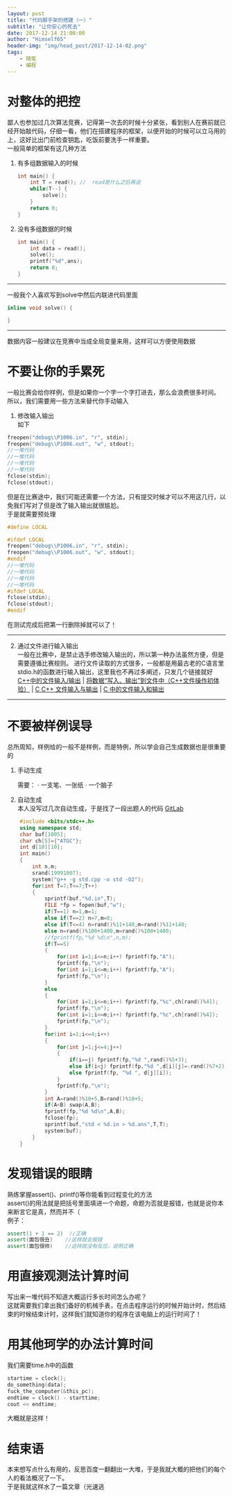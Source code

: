 ```yaml
---
layout: post
title: "代码脚手架的搭建（一）"
subtitle: "让你安心的死去"
date: 2017-12-14 21:00:00
author: "Himself65"
header-img: "img/head_post/2017-12-14-02.png"
tags: 
    - 随笔
    - 编程
---
```


# 对整体的把控  

鄙人也参加过几次算法竞赛，记得第一次去的时候十分紧张，看到别人在赛前就已经开始敲代码，仔细一看，他们在搭建程序的框架，以便开始的时候可以立马用的上，这好比出门前检查钥匙，吃饭前要洗手一样重要。  
一般简单的框架有这几种方法

1. 有多组数据输入的时候  

    ``` C++
    int main() {
        int T = read(); //  read是什么之后再说
        while(T--) {
            solve();
        }
        return 0;
    }
    ```  

2. 没有多组数据的时候  

    ``` C++
    int main() {
        int data = read();
        solve();
        printf("%d",ans);
        return 0;
    }
    ```  

---  

一般我个人喜欢写到solve中然后内联进代码里面  

``` C++
inline void solve() {

}
```  

---  

数据内容一般建议在竞赛中当成全局变量来用，这样可以方便使用数据  

# 不要让你的手累死  

一般比赛会给你样例，但是如果你一个字一个字打进去，那么会浪费很多时间。  
所以，我们需要用一些方法来替代你手动输入
1. 修改输入输出  
如下  

``` C++
freopen("debug\\P1006.in", "r", stdin);
freopen("debug\\P1006.out", "w", stdout);
//一堆代码
//一堆代码
//一堆代码
//一堆代码
fclose(stdin);
fclose(stdout);
```  

但是在比赛途中，我们可能还需要一个方法，只有提交时候才可以不用这几行，以免我们写对了但是改了输入输出就很尴尬。  
于是就需要预处理  

``` C++
#define LOCAL

#ifdef LOCAL
freopen("debug\\P1006.in", "r", stdin);
freopen("debug\\P1006.out", "w", stdout);
#endif
//一堆代码
//一堆代码
//一堆代码
//一堆代码
#ifdef LOCAL
fclose(stdin);
fclose(stdout);
#endif
```  

在测试完成后把第一行删除掉就可以了！  

---  

2. 通过文件进行输入输出  
一般在比赛中，是禁止选手修改输入输出的，所以第一种办法虽然方便，但是需要遵循比赛规则。
进行文件读取的方式很多，一般都是用最古老的C语言里stdio.h的函数进行输入输出，这里我也不再过多阐述，只发几个链接就好  
[C++中的文件输入/输出](http://blog.csdn.net/btooth/article/details/995097) | [将数据“写入、输出”到文件中（C++文件操作初体验）](http://blog.csdn.net/fanlulu3017/article/details/8168708) | [C C++ 文件输入与输出](https://www.cnblogs.com/Yogurshine/p/3677201.html) | [C 中的文件输入和输出](https://wenku.baidu.com/view/d34f291d5e0e7cd184254b35eefdc8d376ee1439.html)  

---

# 不要被样例误导  
总所周知，样例给的一般不是样例，而是特例，所以学会自己生成数据也是很重要的  

1. 手动生成  
   
    需要：
    · 一支笔、一张纸
    · 一个脑子

2. 自动生成  
本人没写过几次自动生成，于是找了一段出题人的代码  [GitLab](https://git.thusaac.org/publish/CodePlus201711/blob/master/problems/dnaseq/jkxing/data.cpp)  

``` C++
    #include <bits/stdc++.h>
    using namespace std;
    char buf[1005];
    char ch[5]={"ATGC"};
    int d[10][10];
    int main()
    {
        int n,m;
        srand(19991007);
        system("g++ -g std.cpp -o std -O2");
        for(int T=7;T<=7;T++)
        {
            sprintf(buf,"%d.in",T);
            FILE *fp = fopen(buf,"w");
            if(T==1) n=1,m=1;
            else if(T==2) n=7,m=8;
            else if(T<=4) n=rand()%11+140,m=rand()%11+140;
            else n=rand()%100+1400,m=rand()%100+1400;
            //fprintf(fp,"%d %d\n",n,m);
            if(T==5)
            {
                for(int i=1;i<=n;i++) fprintf(fp,"A");
                fprintf(fp,"\n");
                for(int i=1;i<=m;i++) fprintf(fp,"A");
                fprintf(fp,"\n");
            }
            else
            {
                for(int i=1;i<=n;i++) fprintf(fp,"%c",ch[rand()%4]);
                fprintf(fp,"\n");
                for(int i=1;i<=m;i++) fprintf(fp,"%c",ch[rand()%4]);
                fprintf(fp,"\n");
            }
            for(int i=1;i<=4;i++)
            {
                for(int j=1;j<=4;j++)
                {
                    if(i==j) fprintf(fp,"%d ",rand()%5+3);
                    else if(i<j) fprintf(fp,"%d ",d[i][j]=-rand()%7+2);
                    else fprintf(fp, "%d ", d[j][i]);
                }
                fprintf(fp,"\n");
            }
            int A=rand()%10+5,B=rand()%10+5;
            if(A<B) swap(A,B);
            fprintf(fp,"%d %d\n",A,B);
            fclose(fp);
            sprintf(buf,"std < %d.in > %d.ans",T,T);
            system(buf);
        }
    }
```  

# 发现错误的眼睛
熟练掌握assert()、printf()等你能看到过程变化的方法   
assert()的用法就是把括号里面填进一个命题，命题为否就是报错，也就是说你本来断言它是真，然而并不（  
例子：

``` C++
assert(1 + 1 == 2)  //正确
assert(面包很丑)    //这样就会报错
assert(面包很帅)    //这样就没有反应，说明正确
```  
  
# 用直接观测法计算时间  
写出来一堆代码不知道大概运行多长时间怎么办呢？  
这就需要我们拿出我们备好的机械手表，在点击程序运行的时候开始计时，然后结束的时候结束计时，这样我们就知道你的程序在该电脑上的运行时间了！

# 用其他珂学的办法计算时间
我们需要time.h中的函数  

``` C++
startime = clock();
do_something(data);
fuck_the_computer(&this_pc);
endtime = clock() - starttime;
cout << endtime;
```  

大概就是这样！

# 结束语
本来想写点什么有用的，反思百度一翻翻出一大堆，于是我就大概的把他们的每个人的看法概况了一下。  
于是我就这样水了一篇文章（光速逃